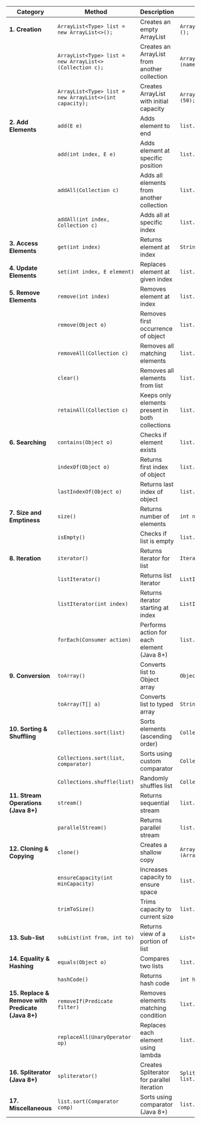 | **Category**                                      | **Method**                                              | **Description**                                 | **Example**                                                  |
| ------------------------------------------------- | ------------------------------------------------------- | ----------------------------------------------- | ------------------------------------------------------------ |
| **1. Creation**                                   | `ArrayList<Type> list = new ArrayList<>();`             | Creates an empty ArrayList                      | `ArrayList<Integer> list = new ArrayList<>();`               |
|                                                   | `ArrayList<Type> list = new ArrayList<>(Collection c);` | Creates an ArrayList from another collection    | `ArrayList<String> list = new ArrayList<>(names);`           |
|                                                   | `ArrayList<Type> list = new ArrayList<>(int capacity);` | Creates ArrayList with initial capacity         | `ArrayList<Integer> list = new ArrayList<>(50);`             |
| **2. Add Elements**                               | `add(E e)`                                              | Adds element to end                             | `list.add("Apple");`                                         |
|                                                   | `add(int index, E e)`                                   | Adds element at specific position               | `list.add(1, "Banana");`                                     |
|                                                   | `addAll(Collection c)`                                  | Adds all elements from another collection       | `list.addAll(otherList);`                                    |
|                                                   | `addAll(int index, Collection c)`                       | Adds all at specific index                      | `list.addAll(2, otherList);`                                 |
| **3. Access Elements**                            | `get(int index)`                                        | Returns element at index                        | `String fruit = list.get(0);`                                |
| **4. Update Elements**                            | `set(int index, E element)`                             | Replaces element at given index                 | `list.set(1, "Mango");`                                      |
| **5. Remove Elements**                            | `remove(int index)`                                     | Removes element at index                        | `list.remove(2);`                                            |
|                                                   | `remove(Object o)`                                      | Removes first occurrence of object              | `list.remove("Apple");`                                      |
|                                                   | `removeAll(Collection c)`                               | Removes all matching elements                   | `list.removeAll(otherList);`                                 |
|                                                   | `clear()`                                               | Removes all elements from list                  | `list.clear();`                                              |
|                                                   | `retainAll(Collection c)`                               | Keeps only elements present in both collections | `list.retainAll(common);`                                    |
| **6. Searching**                                  | `contains(Object o)`                                    | Checks if element exists                        | `list.contains("Mango");`                                    |
|                                                   | `indexOf(Object o)`                                     | Returns first index of object                   | `list.indexOf("Banana");`                                    |
|                                                   | `lastIndexOf(Object o)`                                 | Returns last index of object                    | `list.lastIndexOf("Banana");`                                |
| **7. Size and Emptiness**                         | `size()`                                                | Returns number of elements                      | `int n = list.size();`                                       |
|                                                   | `isEmpty()`                                             | Checks if list is empty                         | `list.isEmpty();`                                            |
| **8. Iteration**                                  | `iterator()`                                            | Returns iterator for list                       | `Iterator i = list.iterator();`                              |
|                                                   | `listIterator()`                                        | Returns list iterator                           | `ListIterator li = list.listIterator();`                     |
|                                                   | `listIterator(int index)`                               | Returns iterator starting at index              | `ListIterator li = list.listIterator(2);`                    |
|                                                   | `forEach(Consumer action)`                              | Performs action for each element (Java 8+)      | `list.forEach(System.out::println);`                         |
| **9. Conversion**                                 | `toArray()`                                             | Converts list to Object array                   | `Object[] arr = list.toArray();`                             |
|                                                   | `toArray(T[] a)`                                        | Converts list to typed array                    | `String[] arr = list.toArray(new String[0]);`                |
| **10. Sorting & Shuffling**                       | `Collections.sort(list)`                                | Sorts elements (ascending order)                | `Collections.sort(list);`                                    |
|                                                   | `Collections.sort(list, comparator)`                    | Sorts using custom comparator                   | `Collections.sort(list, comp);`                              |
|                                                   | `Collections.shuffle(list)`                             | Randomly shuffles list                          | `Collections.shuffle(list);`                                 |
| **11. Stream Operations (Java 8+)**               | `stream()`                                              | Returns sequential stream                       | `list.stream().forEach(System.out::println);`                |
|                                                   | `parallelStream()`                                      | Returns parallel stream                         | `list.parallelStream();`                                     |
| **12. Cloning & Copying**                         | `clone()`                                               | Creates a shallow copy                          | `ArrayList<String> copy = (ArrayList<String>) list.clone();` |
|                                                   | `ensureCapacity(int minCapacity)`                       | Increases capacity to ensure space              | `list.ensureCapacity(100);`                                  |
|                                                   | `trimToSize()`                                          | Trims capacity to current size                  | `list.trimToSize();`                                         |
| **13. Sub-list**                                  | `subList(int from, int to)`                             | Returns view of a portion of list               | `List<String> part = list.subList(1, 4);`                    |
| **14. Equality & Hashing**                        | `equals(Object o)`                                      | Compares two lists                              | `list.equals(otherList);`                                    |
|                                                   | `hashCode()`                                            | Returns hash code                               | `int h = list.hashCode();`                                   |
| **15. Replace & Remove with Predicate (Java 8+)** | `removeIf(Predicate filter)`                            | Removes elements matching condition             | `list.removeIf(x -> x.startsWith("A"));`                     |
|                                                   | `replaceAll(UnaryOperator op)`                          | Replaces each element using lambda              | `list.replaceAll(x -> x.toUpperCase());`                     |
| **16. Spliterator (Java 8+)**                     | `spliterator()`                                         | Creates Spliterator for parallel iteration      | `Spliterator<String> sp = list.spliterator();`               |
| **17. Miscellaneous**                             | `list.sort(Comparator comp)`                            | Sorts using comparator (Java 8+)                | `list.sort((a,b) -> a.compareTo(b));`                        |
